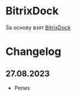 # BitrixDock
За основу взят [BitrixDock](https://github.com/bitrixdock/bitrixdock)

# Changelog

## 27.08.2023
- Релиз